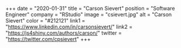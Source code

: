 +++ 
date = "2020-01-31" 
title = "Carson Sievert" 
position = "Software Engineer" 
company = "RStudio" 
image = "csievert.jpg" 
alt = "Carson Sievert" 
color = "#212121" 
link1 = "https://www.linkedin.com/in/carsonsievert/" 
link2 = "https://js4shiny.com/authors/carson/"
twitter = "https://twitter.com/cpsievert"
+++